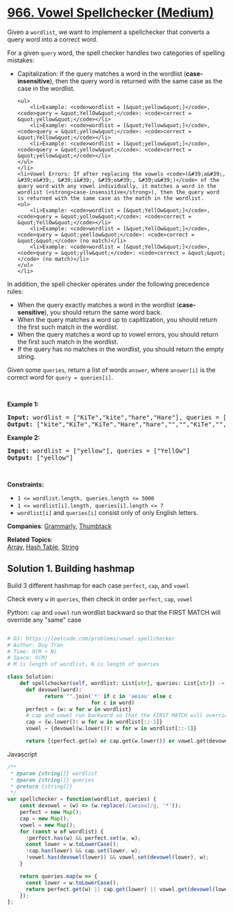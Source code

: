 # [966. Vowel Spellchecker (Medium)](https://leetcode.com/problems/vowel-spellchecker)

<p>Given a <code>wordlist</code>, we want to implement a spellchecker that converts a query word into a correct word.</p>

<p>For a given <code>query</code> word, the spell checker handles two categories of spelling mistakes:</p>

<ul>
	<li>Capitalization: If the query matches a word in the wordlist (<strong>case-insensitive</strong>), then the query word is returned with the same case as the case in the wordlist.

	<ul>
		<li>Example: <code>wordlist = [&quot;yellow&quot;]</code>, <code>query = &quot;YellOw&quot;</code>: <code>correct = &quot;yellow&quot;</code></li>
		<li>Example: <code>wordlist = [&quot;Yellow&quot;]</code>, <code>query = &quot;yellow&quot;</code>: <code>correct = &quot;Yellow&quot;</code></li>
		<li>Example: <code>wordlist = [&quot;yellow&quot;]</code>, <code>query = &quot;yellow&quot;</code>: <code>correct = &quot;yellow&quot;</code></li>
	</ul>
	</li>
	<li>Vowel Errors: If after replacing the vowels <code>(&#39;a&#39;, &#39;e&#39;, &#39;i&#39;, &#39;o&#39;, &#39;u&#39;)</code> of the query word with any vowel individually, it matches a word in the wordlist (<strong>case-insensitive</strong>), then the query word is returned with the same case as the match in the wordlist.
	<ul>
		<li>Example: <code>wordlist = [&quot;YellOw&quot;]</code>, <code>query = &quot;yollow&quot;</code>: <code>correct = &quot;YellOw&quot;</code></li>
		<li>Example: <code>wordlist = [&quot;YellOw&quot;]</code>, <code>query = &quot;yeellow&quot;</code>: <code>correct = &quot;&quot;</code> (no match)</li>
		<li>Example: <code>wordlist = [&quot;YellOw&quot;]</code>, <code>query = &quot;yllw&quot;</code>: <code>correct = &quot;&quot;</code> (no match)</li>
	</ul>
	</li>
</ul>

<p>In addition, the spell checker operates under the following precedence rules:</p>

<ul>
	<li>When the query exactly matches a word in the wordlist (<strong>case-sensitive</strong>), you should return the same word back.</li>
	<li>When the query matches a word up to capitlization, you should return the first such match in the wordlist.</li>
	<li>When the query matches a word up to vowel errors, you should return the first such match in the wordlist.</li>
	<li>If the query has no matches in the wordlist, you should return the empty string.</li>
</ul>

<p>Given some <code>queries</code>, return a list of words <code>answer</code>, where <code>answer[i]</code> is the correct word for <code>query = queries[i]</code>.</p>

<p>&nbsp;</p>
<p><strong class="example">Example 1:</strong></p>
<pre><strong>Input:</strong> wordlist = ["KiTe","kite","hare","Hare"], queries = ["kite","Kite","KiTe","Hare","HARE","Hear","hear","keti","keet","keto"]
<strong>Output:</strong> ["kite","KiTe","KiTe","Hare","hare","","","KiTe","","KiTe"]
</pre><p><strong class="example">Example 2:</strong></p>
<pre><strong>Input:</strong> wordlist = ["yellow"], queries = ["YellOw"]
<strong>Output:</strong> ["yellow"]
</pre>
<p>&nbsp;</p>
<p><strong>Constraints:</strong></p>

<ul>
	<li><code>1 &lt;= wordlist.length, queries.length &lt;= 5000</code></li>
	<li><code>1 &lt;= wordlist[i].length, queries[i].length &lt;= 7</code></li>
	<li><code>wordlist[i]</code> and <code>queries[i]</code> consist only of only English letters.</li>
</ul>


**Companies**:
[Grammarly](https://leetcode.com/company/grammarly), [Thumbtack](https://leetcode.com/company/thumbtack)

**Related Topics**:  
[Array](https://leetcode.com/tag/array), [Hash Table](https://leetcode.com/tag/hash-table), [String](https://leetcode.com/tag/string)

## Solution 1. Building hashmap

Build 3 different hashmap for each case `perfect`, `cap`, and `vowel`

Check every `w` in `queries`, then check in order `perfect`, `cap`, `vowel`

Python: `cap` and `vowel` run wordlist backward so that the FIRST MATCH will override any "same" case

```py

# OJ: https://leetcode.com/problems/vowel-spellchecker
# Author: Duy Tran
# Time: O(M + N)
# Space: O(M)
# M is length of wordlist, N is length of queries

class Solution:
    def spellchecker(self, wordlist: List[str], queries: List[str]) -> List[str]:
      def devowel(word):
            return "".join('*' if c in 'aeiou' else c
                           for c in word)
      perfect = {w: w for w in wordlist}
      # cap and vowel run backward so that the FIRST MATCH will override any "same" case
      cap = {w.lower(): w for w in wordlist[::-1]}
      vowel = {devowel(w.lower()): w for w in wordlist[::-1]}

      return [(perfect.get(w) or cap.get(w.lower()) or vowel.get(devowel(w.lower())) or "") for w in queries]
```

Javascript


```js
/**
 * @param {string[]} wordlist
 * @param {string[]} queries
 * @return {string[]}
 */
var spellchecker = function(wordlist, queries) {
    const devowel = (w) => (w.replace(/[aeiou]/g, '*'));
    perfect = new Map();
    cap = new Map();
    vowel = new Map();
    for (const w of wordlist) {
      !perfect.has(w) && perfect.set(w, w);
      const lower = w.toLowerCase();
      !cap.has(lower) && cap.set(lower, w);
      !vowel.has(devowel(lower)) && vowel.set(devowel(lower), w);
    }

    return queries.map(w => {
      const lower = w.toLowerCase();
      return perfect.get(w) || cap.get(lower) || vowel.get(devowel(lower)) || ''
    });
};
```